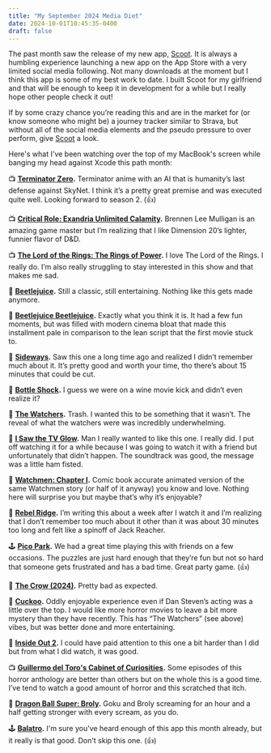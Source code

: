 ```yaml
---
title: "My September 2024 Media Diet"
date: 2024-10-01T10:45:35-0400
draft: false
---
```

The past month saw the release of my new app, [Scoot](https://deadpan.io/scoot/). It is always a humbling experience launching a new app on the App Store with a very limited social media following. Not many downloads at the moment but I think this app is some of my best work to date. I built Scoot for my girlfriend and that will be enough to keep it in development for a while but I really hope other people check it out!

If by some crazy chance you’re reading this and are in the market for (or know someone who might be) a journey tracker similar to Strava, but without all of the social media elements and the pseudo pressure to over perform, give [Scoot](https://deadpan.io/scoot/) a look.

Here's what I've been watching over the top of my MacBook's screen while banging my head against Xcode this path month:

📺 **[Terminator Zero](https://en.wikipedia.org/wiki/Terminator_Zero).** Terminator anime with an AI that is humanity’s last defense against SkyNet. I think it’s a pretty great premise and was executed quite well. Looking forward to season 2. (👍)

📺 **[Critical Role: Exandria Unlimited Calamity](https://en.wikipedia.org/wiki/Exandria_Unlimited).** Brennen Lee Mulligan is an amazing game master but I’m realizing that I like Dimension 20’s lighter, funnier flavor of D&D.

📺 **[The Lord of the Rings: The Rings of Power](https://en.wikipedia.org/wiki/The_Lord_of_the_Rings:_The_Rings_of_Power).** I love The Lord of the Rings. I really do. I’m also really struggling to stay interested in this show and that makes me sad.

🍿 **[Beetlejuice](https://en.wikipedia.org/wiki/Beetlejuice).** Still a classic, still entertaining. Nothing like this gets made anymore.

🍿 **[Beetlejuice Beetlejuice](https://en.wikipedia.org/wiki/Beetlejuice_2).** Exactly what you think it is. It had a few fun moments, but was filled with modern cinema bloat that made this installment pale in comparison to the lean script that the first movie stuck to.

🍿 **[Sideways](https://en.wikipedia.org/wiki/Sideways).** Saw this one a long time ago and realized I didn’t remember much about it. It’s pretty good and worth your time, tho there’s about 15 minutes that could be cut.

🍿 **[Bottle Shock](https://en.wikipedia.org/wiki/Bottle_Shock).** I guess we were on a wine movie kick and didn’t even realize it?

🍿 **[The Watchers](https://en.wikipedia.org/wiki/The_Watchers_(film)).** Trash. I wanted this to be something that it wasn’t. The reveal of what the watchers were was incredibly underwhelming.

🍿 **[I Saw the TV Glow](https://en.wikipedia.org/wiki/I_Saw_the_TV_Glow).** Man I really wanted to like this one. I really did. I put off watching it for a while because I was going to watch it with a friend but unfortunately that didn’t happen. The soundtrack was good, the message was a little ham fisted.

🍿 **[Watchmen: Chapter I](https://en.wikipedia.org/wiki/Watchmen_Chapter_I).** Comic book accurate animated version of the same Watchmen story (or half of it anyway) you know and love. Nothing here will surprise you but maybe that’s why it’s enjoyable?

🍿 **[Rebel Ridge](https://en.wikipedia.org/wiki/Rebel_Ridge).** I’m writing this about a week after I watch it and I’m realizing that I don’t remember too much about it other than it was about 30 minutes too long and felt like a spinoff of Jack Reacher.

🕹️ **[Pico Park](https://en.wikipedia.org/wiki/Pico_Park).** We had a great time playing this with friends on a few occasions. The puzzles are just hard enough that they’re fun but not so hard that someone gets frustrated and has a bad time. Great party game. (👍)

🍿 **[The Crow (2024)](https://en.wikipedia.org/wiki/The_Crow_(2024_film)).** Pretty bad as expected.

🍿 **[Cuckoo](https://en.wikipedia.org/wiki/Cuckoo_(2024_film)).** Oddly enjoyable experience even if Dan Steven’s acting was a little over the top. I would like more horror movies to leave a bit more mystery than they have recently. This has “The Watchers” (see above) vibes, but was better done and more entertaining.

🍿 **[Inside Out 2](https://en.wikipedia.org/wiki/Inside_Out_2).** I could have paid attention to this one a bit harder than I did but from what I did watch, it was good.

📺 **[Guillermo del Toro's Cabinet of Curiosities](https://en.wikipedia.org/wiki/Guillermo_del_Toro%27s_Cabinet_of_Curiosities).** Some episodes of this horror anthology are better than others but on the whole this is a good time. I’ve tend to watch a good amount of horror and this scratched that itch.

🍿 **[Dragon Ball Super: Broly](https://en.wikipedia.org/wiki/Dragon_Ball_Super:_Broly).** Goku and Broly screaming for an hour and a half getting stronger with every scream, as you do.

🕹️ **[Balatro](https://en.wikipedia.org/wiki/Balatro_(video_game)).** I'm sure you've heard enough of this app this month already, but it really is that good. Don't skip this one. (👍)
